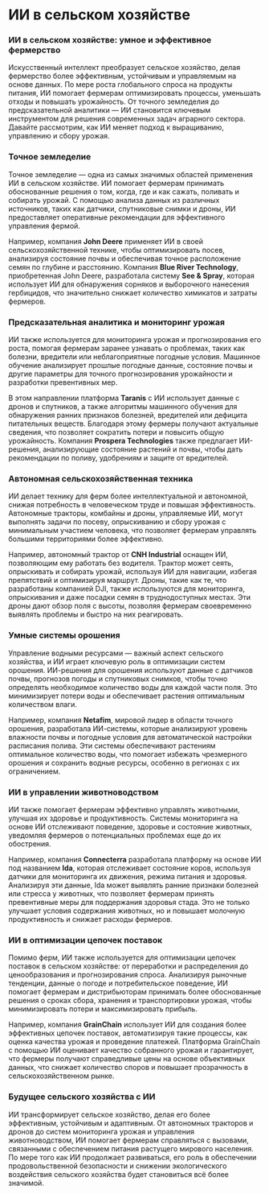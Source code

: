 # ИИ в сельском хозяйстве

### ИИ в сельском хозяйстве: умное и эффективное фермерство

Искусственный интеллект преобразует сельское хозяйство, делая фермерство более эффективным, устойчивым и управляемым на основе данных. По мере роста глобального спроса на продукты питания, ИИ помогает фермерам оптимизировать процессы, уменьшать отходы и повышать урожайность. От точного земледелия до предсказательной аналитики — ИИ становится ключевым инструментом для решения современных задач аграрного сектора. Давайте рассмотрим, как ИИ меняет подход к выращиванию, управлению и сбору урожая.

### Точное земледелие

Точное земледелие — одна из самых значимых областей применения ИИ в сельском хозяйстве. ИИ помогает фермерам принимать обоснованные решения о том, когда, где и как сажать, поливать и собирать урожай. С помощью анализа данных из различных источников, таких как датчики, спутниковые снимки и дроны, ИИ предоставляет оперативные рекомендации для эффективного управления фермой.

Например, компания **John Deere** применяет ИИ в своей сельскохозяйственной технике, чтобы оптимизировать посев, анализируя состояние почвы и обеспечивая точное расположение семян по глубине и расстоянию. Компания **Blue River Technology**, приобретенная John Deere, разработала систему **See & Spray**, которая использует ИИ для обнаружения сорняков и выборочного нанесения гербицидов, что значительно снижает количество химикатов и затраты фермеров.

### Предсказательная аналитика и мониторинг урожая

ИИ также используется для мониторинга урожая и прогнозирования его роста, помогая фермерам заранее узнавать о проблемах, таких как болезни, вредители или неблагоприятные погодные условия. Машинное обучение анализирует прошлые погодные данные, состояние почвы и другие параметры для точного прогнозирования урожайности и разработки превентивных мер.

В этом направлении платформа **Taranis** с ИИ использует данные с дронов и спутников, а также алгоритмы машинного обучения для обнаружения ранних признаков болезней, вредителей или дефицита питательных веществ. Благодаря этому фермеры получают актуальные сведения, что позволяет сократить потери и повысить общую урожайность. Компания **Prospera Technologies** также предлагает ИИ-решения, анализирующие состояние растений и почвы, чтобы дать рекомендации по поливу, удобрениям и защите от вредителей.

### Автономная сельскохозяйственная техника

ИИ делает технику для ферм более интеллектуальной и автономной, снижая потребность в человеческом труде и повышая эффективность. Автономные тракторы, комбайны и дроны, управляемые ИИ, могут выполнять задачи по посеву, опрыскиванию и сбору урожая с минимальным участием человека, что позволяет фермерам управлять большими территориями более эффективно.

Например, автономный трактор от **CNH Industrial** оснащен ИИ, позволяющим ему работать без водителя. Трактор может сеять, опрыскивать и собирать урожай, используя ИИ для навигации, избегая препятствий и оптимизируя маршрут. Дроны, такие как те, что разработаны компанией DJI, также используются для мониторинга, опрыскивания и даже посадки семян в труднодоступных местах. Эти дроны дают обзор поля с высоты, позволяя фермерам своевременно выявлять проблемы и быстро на них реагировать.

### Умные системы орошения

Управление водными ресурсами — важный аспект сельского хозяйства, и ИИ играет ключевую роль в оптимизации систем орошения. ИИ-решения для орошения используют данные с датчиков почвы, прогнозов погоды и спутниковых снимков, чтобы точно определять необходимое количество воды для каждой части поля. Это минимизирует потери воды и обеспечивает растения оптимальным количеством влаги.

Например, компания **Netafim**, мировой лидер в области точного орошения, разработала ИИ-системы, которые анализируют уровень влажности почвы и погодные условия для автоматической настройки расписания полива. Эти системы обеспечивают растениям оптимальное количество воды, что помогает избежать чрезмерного орошения и сохранить водные ресурсы, особенно в регионах с их ограничением.

### ИИ в управлении животноводством

ИИ также помогает фермерам эффективно управлять животными, улучшая их здоровье и продуктивность. Системы мониторинга на основе ИИ отслеживают поведение, здоровье и состояние животных, уведомляя фермеров о потенциальных проблемах еще до их обострения.

Например, компания **Connecterra** разработала платформу на основе ИИ под названием **Ida**, которая отслеживает состояние коров, используя датчики для мониторинга их движения, режима питания и здоровья. Анализируя эти данные, Ida может выявлять ранние признаки болезней или стресса у животных, что позволяет фермерам принять превентивные меры для поддержания здоровья стада. Это не только улучшает условия содержания животных, но и повышает молочную продуктивность и снижает расходы фермеров.

### ИИ в оптимизации цепочек поставок

Помимо ферм, ИИ также используется для оптимизации цепочек поставок в сельском хозяйстве: от переработки и распределения до ценообразования и прогнозирования спроса. Анализируя рыночные тенденции, данные о погоде и потребительское поведение, ИИ помогает фермерам и дистрибьюторам принимать более обоснованные решения о сроках сбора, хранения и транспортировки урожая, чтобы минимизировать потери и максимизировать прибыль.

Например, компания **GrainChain** использует ИИ для создания более эффективных цепочек поставок, автоматизируя такие процессы, как оценка качества урожая и проведение платежей. Платформа GrainChain с помощью ИИ оценивает качество собранного урожая и гарантирует, что фермеры получают справедливые цены на основе объективных данных, что снижает количество споров и повышает прозрачность в сельскохозяйственном рынке.

### Будущее сельского хозяйства с ИИ

ИИ трансформирует сельское хозяйство, делая его более эффективным, устойчивым и адаптивным. От автономных тракторов и дронов до систем мониторинга урожая и управления животноводством, ИИ помогает фермерам справляться с вызовами, связанными с обеспечением питания растущего мирового населения. По мере того как ИИ продолжает развиваться, его роль в обеспечении продовольственной безопасности и снижении экологического воздействия сельского хозяйства будет становиться всё более значимой.
